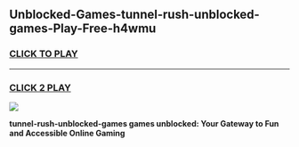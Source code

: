 
## Unblocked-Games-tunnel-rush-unblocked-games-Play-Free-h4wmu
<h3>
<a href="https://premium76.site?title=tunnel-rush-unblocked-games&ref=23A">CLICK TO PLAY</a></h3>
<hr>

<h3>
<a href="https://premium76.site?title=tunnel-rush-unblocked-games&ref=23A">CLICK 2 PLAY</a>
  
</h3>

<a href="https://premium76.site?title=tunnel-rush-unblocked-games&ref=23A"><img src="https://clearcache.store/games.png"></a>


**tunnel-rush-unblocked-games games unblocked: Your Gateway to Fun and Accessible Online Gaming**
